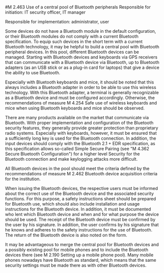 #M 2.463 Use of a central pool of Bluetooth peripherals
Responsible for initiation: IT security officer, IT manager

Responsible for implementation: administrator, user

Some devices do not have a Bluetooth module in the default configuration, or their Bluetooth modules do not comply with a current Bluetooth specification. To equip such devices in the short term with a current Bluetooth technology, it may be helpful to build a central pool with Bluetooth peripheral devices. In this pool, different Bluetooth devices can be managed. Starting with Bluetooth devices and keyboards via GPS receivers that can communicate with a Bluetooth device via Bluetooth, up to Bluetooth adapters (as an USB stick or as a plug-in card for laptops) that give a device the ability to use Bluetooth.

Especially with Bluetooth keyboards and mice, it should be noted that this always includes a Bluetooth adapter in order to be able to use this wireless technology. With this Bluetooth adapter, a terminal is generally recognizable as a Bluetooth device and must be configured accordingly. Otherwise, the recommendations of measure M 4.254 Safe use of wireless keyboards and mice when using Bluetooth keyboards and mice should be observed.

There are many products available on the market that communicate via Bluetooth. With proper implementation and configuration of the Bluetooth security features, they generally provide greater protection than proprietary radio systems. Especially with keyboards, however, it must be ensured that a sufficiently long key is used for the Bluetooth connection. In addition, the input devices should comply with the Bluetooth 2.1 + EDR specification, as this specification allows so-called Simple Secure Pairing (see "M 4.362 Secure Bluetooth Configuration") for a higher level Security for the Bluetooth connection and make keylogging attacks more difficult.

All Bluetooth devices in the pool should meet the criteria defined by the recommendations of measure M 2.462 Bluetooth device acquisition criteria for the institution.

When issuing the Bluetooth devices, the respective users must be informed about the correct use of the Bluetooth device and the associated security functions. For this purpose, a safety instructions sheet should be prepared for Bluetooth use, which should also include installation and usage instructions for the Bluetooth device. In addition, it must be documented who lent which Bluetooth device and when and for what purpose the device should be used. The receipt of the Bluetooth device must be confirmed by the user by his signature. In addition, the user confirms by his signature that he knows and adheres to the safety instructions for the use of Bluetooth. The return of the Bluetooth device is also noted on the form.

It may be advantageous to merge the central pool for Bluetooth devices and a possibly existing pool for mobile phones and to include the Bluetooth devices there (see M 2.190 Setting up a mobile phone pool). Many mobile phones nowadays have Bluetooth as standard, which means that the same security settings must be made there as with other Bluetooth devices.



